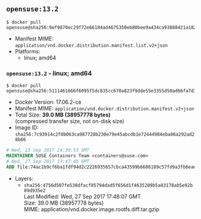 ## `opensuse:13.2`

```console
$ docker pull opensuse@sha256:9ef9870ec29f72e66184ad4675350eb80bee9a434ca93888421a182f85d7af61
```

-	Manifest MIME: `application/vnd.docker.distribution.manifest.list.v2+json`
-	Platforms:
	-	linux; amd64

### `opensuse:13.2` - linux; amd64

```console
$ docker pull opensuse@sha256:5111461666f6095f5dc835cc670a823f9dde55e3355d50ad66fa7d3391c2d32b
```

-	Docker Version: 17.06.2-ce
-	Manifest MIME: `application/vnd.docker.distribution.manifest.v2+json`
-	Total Size: **39.0 MB (38957778 bytes)**  
	(compressed transfer size, not on-disk size)
-	Image ID: `sha256:7c93914c2f0b063ca987728b230e79e45abcdb1e72444984eba86a292ad28b66`

```dockerfile
# Wed, 13 Sep 2017 14:39:53 GMT
MAINTAINER SUSE Containers Team <containers@suse.com>
# Wed, 27 Sep 2017 17:47:48 GMT
ADD file:74ac1b9cf6ba1fdf94d2c2226935657cbca43599b6606189c57fd9a3fb6ead31 in / 
```

-	Layers:
	-	`sha256:4756d507fe530dfacf85794dad5f656d1f4635209b5a83178ab5e92b89d935e2`  
		Last Modified: Wed, 27 Sep 2017 17:48:07 GMT  
		Size: 39.0 MB (38957778 bytes)  
		MIME: application/vnd.docker.image.rootfs.diff.tar.gzip
